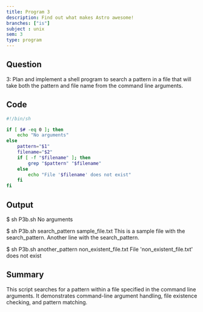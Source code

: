 ```yaml
---
title: Program 3
description: Find out what makes Astro awesome!
branches: ["is"]
subject : unix
sem: 3
type: program
---
```



## Question
3: Plan and implement a shell program to search a pattern in a file that will take both the pattern and file name from the command line arguments.

## Code
```bash
#!/bin/sh

if [ $# -eq 0 ]; then
    echo "No arguments"
else
    pattern="$1"
    filename="$2"
    if [ -f "$filename" ]; then
        grep "$pattern" "$filename"
    else
        echo "File '$filename' does not exist"
    fi
fi
```

## Output
$ sh P3b.sh
No arguments

$ sh P3b.sh search_pattern sample_file.txt
This is a sample file with the search_pattern.
Another line with the search_pattern.

$ sh P3b.sh another_pattern non_existent_file.txt
File 'non_existent_file.txt' does not exist

## Summary
This script searches for a pattern within a file specified in the command line arguments. It demonstrates command-line argument handling, file existence checking, and pattern matching.